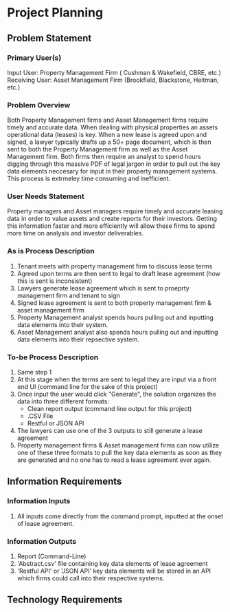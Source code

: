 # Project Planning

## Problem Statement

### Primary User(s)

Input User: Property Management Firm ( Cushman & Wakefield, CBRE, etc.)              
Receiving User: Asset Management Firm (Brookfield, Blackstone, Heitman, etc.)

### Problem Overview

Both Property Management firms and Asset Management firms require timely and 
accurate data. When dealing with physical properties an assets operational 
data (leases) is key. When a new lease is agreed upon and signed, a lawyer typically
drafts up a 50+ page document, which is then sent to both the Property Management
firm as well as the Asset Management firm. Both firms then require an analyst to
spend hours digging through this massive PDF of legal jargon in order to pull out the key data
elements neccesary for input in their property management systems. This process is extrmeley time
consuming and inefficient.

### User Needs Statement

Property managers and Asset managers require timely and accurate leasing data in 
order to value assets and create reports for their investors. Getting this information
faster and more efficiently will allow these firms to spend more time on analysis 
and investor deliverables.

### As is Process Description
1. Tenant meets with property management firm to discuss lease terms
2. Agreed upon terms are then sent to legal to draft lease agreement (how this is sent is inconsistent)
3. Lawyers generate lease agreement which is sent to proeprty management firm and tenant to sign
4. Signed lease agreement is sent to both property management firm & asset management firm
5. Property Management analyst spends hours pulling out and inputting data elements into their system.
6. Asset Management analyst also spends hours pulling out and inputting data elements into their repsective system.

### To-be Process Description
1. Same step 1
2. At this stage when the terms are sent to legal they are input via a front end UI
(command line for the sake of this project)
3. Once input the user would click "Generate", the solution organizes the data into three different formats: 
    + Clean report output (command line output for this project)
    + .CSV File
    + Restful or JSON API
7. The lawyers can use one of the 3 outputs to still generate a lease agreement
8. Property management firms & Asset management firms can now utilize one of these
three formats to pull the key data elements as soon as they are generated and no one has to read a lease agreement
ever again.

## Information Requirements

### Information Inputs

1. All inputs come directly from the command prompt, inputted at the onset of lease agreement.

### Information Outputs

1. Report (Command-Line)
2. 'Abstract.csv' file containing key data elements of lease agreement
3. 'Restful API' or 'JSON API' key data elements will be stored in an API which firms could call into their respective systems.

## Technology Requirements
